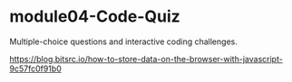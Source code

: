 # module04-Code-Quiz
Multiple-choice questions and interactive coding challenges.


https://blog.bitsrc.io/how-to-store-data-on-the-browser-with-javascript-9c57fc0f91b0
